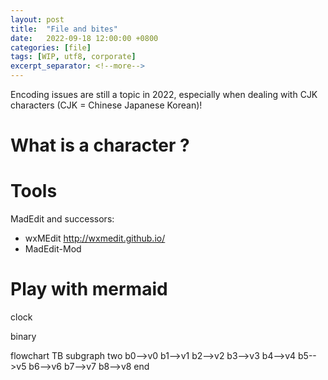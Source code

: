 ```yaml
---
layout: post
title:  "File and bites"
date:   2022-09-18 12:00:00 +0800
categories: [file]
tags: [WIP, utf8, corporate]
excerpt_separator: <!--more-->
---
```


Encoding issues are still a topic in 2022, especially when dealing with CJK characters (CJK = Chinese Japanese Korean)!


<!--more-->

# What is a character ?

# Tools

MadEdit and successors:
* wxMEdit http://wxmedit.github.io/
* MadEdit-Mod


# Play with mermaid

clock

binary

<script src="/assets/mermaid.min.js"></script>
<script>
mermaid.initialize({ startOnLoad: true });
</script>
<div class="mermaid">
flowchart TB
subgraph two
    b0-->v0
    b1-->v1
    b2-->v2
    b3-->v3
    b4-->v4
    b5-->v5
    b6-->v6
    b7-->v7
    b8-->v8
end
    
</div>
